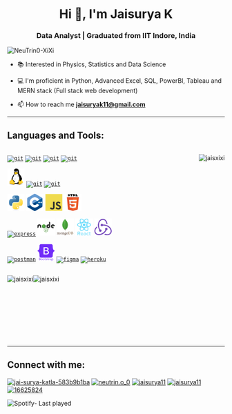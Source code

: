 <h1 align="center">Hi 👋, I'm Jaisurya K</h1>
<h3 align="center">Data Analyst | Graduated from IIT Indore, India</h3> 

<p align="left"> <img src="https://komarev.com/ghpvc/?username=NeuTrin0-XiXi&label=Profile%20views&color=251818&style=flat" alt="NeuTrin0-XiXi" /> </p>

- 📚 Interested in Physics, Statistics and Data Science

- 💻 I'm proficient in Python, Advanced Excel, SQL, PowerBI, Tableau and MERN stack (Full stack web development)

- 📫 How to reach me **jaisuryak11@gmail.com**
<hr>

<h2 align="left">Languages and Tools:</h2>  
<div style="display: flex; justify-content: space-between;flex-direction: row">
  <div>
    <p align="left"> 
      <code><a href="https://en.wikipedia.org/wiki/SQL" target="_blank" rel="noreferrer"><img src="https://i0.wp.com/learn.onemonth.com/wp-content/uploads/2019/07/image2-1.png?fit=600%2C315&ssl=1" alt="git" width="60" height="40"/></a></code>
      <code><a href="https://www.tableau.com/" target="_blank" rel="noreferrer"><img src="https://upload.wikimedia.org/wikipedia/commons/4/4b/Tableau_Logo.png" alt="git" width="140" height="40"/></a></code>
      <code><a href="https://www.microsoft.com/en-us/power-platform/products/power-bi" target="_blank" rel="noreferrer"><img src="https://upload.wikimedia.org/wikipedia/commons/c/cf/New_Power_BI_Logo.svg" alt="git" width="40" height="40"/></a></code>
      <code><a href="https://www.microsoft.com/en-gb/microsoft-365/excel" target="_blank" rel="noreferrer"><img src="https://upload.wikimedia.org/wikipedia/commons/3/34/Microsoft_Office_Excel_%282019%E2%80%93present%29.svg" alt="git" width="40" height="40"/></a></code>
    </p>
    <p align="left"> 
      <code><a href="https://www.linux.org/" target="_blank" rel="noreferrer"><img src="https://raw.githubusercontent.com/devicons/devicon/master/icons/linux/linux-original.svg" alt="linux" width="40" height="40"/></a></code>
     <code><a href="https://git-scm.com/" target="_blank" rel="noreferrer"><img src="https://www.vectorlogo.zone/logos/git-scm/git-scm-icon.svg" alt="git" width="40" height="40"/></a></code>
     <code><a href="https://www.mathworks.com/products/matlab.html" rel="noreferrer"><img src="https://upload.wikimedia.org/wikipedia/commons/2/21/Matlab_Logo.png" alt="git" width="40" height="40"/></a></code>
    </p>
   
  <p align="left">  
    <code><a href="https://www.python.org" target="_blank" rel="noreferrer"><img src="https://raw.githubusercontent.com/devicons/devicon/master/icons/python/python-original.svg" alt="python" width="40" height="40"/></a></code>
    <code><a href="https://www.w3schools.com/cpp/" target="_blank" rel="noreferrer"><img src="https://raw.githubusercontent.com/devicons/devicon/master/icons/cplusplus/cplusplus-original.svg" alt="cplusplus" width="40" height="40"/></a></code>
    <code><a href="https://developer.mozilla.org/en-US/docs/Web/JavaScript" target="_blank" rel="noreferrer"><img src="https://raw.githubusercontent.com/devicons/devicon/master/icons/javascript/javascript-original.svg" alt="javascript" width="40" height="40"/></a></code>
    <code><a href="https://www.w3.org/html/" target="_blank" rel="noreferrer"><img src="https://raw.githubusercontent.com/devicons/devicon/master/icons/html5/html5-original-wordmark.svg" alt="html5" width="40" height="40"/></a></code>
  </p>

   <p align="left"> 
      <code><a href="https://expressjs.com" target="_blank" rel="noreferrer"><img src="https://www.vectorlogo.zone/logos/expressjs/expressjs-icon.svg" alt="express" width="40" height="40"/></a></code>
        <code><a href="https://nodejs.org" target="_blank" rel="noreferrer"><img src="https://raw.githubusercontent.com/devicons/devicon/master/icons/nodejs/nodejs-original-wordmark.svg" alt="nodejs" width="40" height="40"/></a></code>
       <code><a href="https://www.mongodb.com/" target="_blank" rel="noreferrer"><img src="https://raw.githubusercontent.com/devicons/devicon/master/icons/mongodb/mongodb-original-wordmark.svg" alt="mongodb" width="40" height="40"/></a></code>
       <code><a href="https://reactjs.org/" target="_blank" rel="noreferrer"><img src="https://raw.githubusercontent.com/devicons/devicon/master/icons/react/react-original-wordmark.svg" alt="react" width="40" height="40"/></a></code>
     <code><a href="https://redux.js.org" target="_blank" rel="noreferrer"><img src="https://raw.githubusercontent.com/devicons/devicon/master/icons/redux/redux-original.svg" alt="redux" width="40" height="40"/></a></code>
  </p>
  
   <p align="left"> 
     <code><a href="https://postman.com" target="_blank" rel="noreferrer"><img src="https://www.vectorlogo.zone/logos/getpostman/getpostman-icon.svg" alt="postman" width="40" height="40"/></a></code>
     <code><a href="https://getbootstrap.com" target="_blank" rel="noreferrer"><img src="https://raw.githubusercontent.com/devicons/devicon/master/icons/bootstrap/bootstrap-plain-wordmark.svg" alt="bootstrap" width="40" height="40"/></a></code>
     <code><a href="https://www.figma.com/" target="_blank" rel="noreferrer"><img src="https://www.vectorlogo.zone/logos/figma/figma-icon.svg" alt="figma" width="40" height="40"/></a></code>
     <code><a href="https://heroku.com" target="_blank" rel="noreferrer"><img src="https://www.vectorlogo.zone/logos/heroku/heroku-icon.svg" alt="heroku" width="40" height="40"/></a></code>
  </p>
</div>
<p><img src="https://github-readme-stats.vercel.app/api/top-langs?username=jaisxixi&show_icons=true&theme=dracula&locale=en&layout=compact" alt="jaisxixi" /></p>
</div>

<p align="left"><img align="left" src="https://github-readme-streak-stats.herokuapp.com/?user=jaisxixi&theme=dark" alt="jaisxixi" /></p>
<p align="center">&nbsp;<img align="left" src="https://github-readme-stats.vercel.app/api?username=jaisxixi&show_icons=true&theme=dracula&locale=en" alt="jaisxixi" /></p>
<br/><br/><br/><br/><br/><br/><br/>
<hr>
<h2 align="left">Connect with me:</h2>
<p align="left">
<a href="https://linkedin.com/in/jaisurya-katla" target="blank">
  <img align="center" src="https://raw.githubusercontent.com/maurodesouza/profile-readme-generator/master/src/assets/icons/social/linkedin/default.svg" alt="jai-surya-katla-583b9b1ba" height="30" width="40" /></a>
<a href="https://instagram.com/neutrin.o_0" target="blank">
  <img align="center" src="https://raw.githubusercontent.com/rahuldkjain/github-profile-readme-generator/master/src/images/icons/Social/instagram.svg" alt="neutrin.o_0" height="30" width="40" /></a>
<a href="https://codeforces.com/profile/jaisurya11" target="blank">
  <img align="center" src="https://raw.githubusercontent.com/rahuldkjain/github-profile-readme-generator/master/src/images/icons/Social/codeforces.svg" alt="jaisurya11" height="30" width="40" /></a>
<a href="https://www.naukri.com/code360/profile/Neutrin0" target="_blank">
  <img align="center" src="https://cxotoday.com/wp-content/uploads/2023/09/Updated_Logo_CMYK-01-3.png" alt="jaisurya11" height="40" width="60"/></a>
<a href="https://stackoverflow.com/users/16625824" target="blank">
  <img align="center" src="https://raw.githubusercontent.com/rahuldkjain/github-profile-readme-generator/master/src/images/icons/Social/stack-overflow.svg" alt="16625824" height="30" width="40" /></a>
</p>

![Spotify- Last played](https://spotify-recently-played-readme.vercel.app/api?count=2&user=qn51eemsp5t92uiquw5yjuugk&width=1000)

